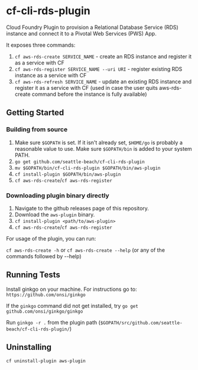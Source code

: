 # cf-cli-rds-plugin

Cloud Foundry Plugin to provision a Relational Database Service (RDS) instance
and connect it to a Pivotal Web Services (PWS) App.

It exposes three commands:
1. `cf aws-rds-create SERVICE_NAME` - create an RDS instance and register it as a service with CF
1. `cf aws-rds-register SERVICE_NAME --uri URI` - register existing RDS instance as a service with CF
1. `cf aws-rds-refresh SERVICE_NAME` - update an existing RDS instance and register it as a service with CF (used in case the user quits aws-rds-create command before the instance is fully available)

## Getting Started

### Building from source
1. Make sure `$GOPATH` is set. If it isn't already set, `$HOME/go` is probably a reasonable value to use. Make sure `$GOPATH/bin` is added to your system PATH.
1. `go get github.com/seattle-beach/cf-cli-rds-plugin`
1. `mv $GOPATH/bin/cf-cli-rds-plugin $GOPATH/bin/aws-plugin`
1. `cf install-plugin $GOPATH/bin/aws-plugin`
1. `cf aws-rds-create`/`cf aws-rds-register`

### Downloading plugin binary directly
1. Navigate to the github releases page of this repository.
1. Download the `aws-plugin` binary.
1. `cf install-plugin <path/to/aws-plugin>`
1. `cf aws-rds-create`/`cf aws-rds-register`

For usage of the plugin, you can run:

`cf aws-rds-create -h` or `cf aws-rds-create --help` (or any of the commands followed by --help)

## Running Tests
Install ginkgo on your machine. For instructions go to: `https://github.com/onsi/ginkgo`

If the `ginkgo` command did not get installed, try `go get github.com/onsi/ginkgo/ginkgo`

Run `ginkgo -r .` from the plugin path (`$GOPATH/src/github.com/seattle-beach/cf-cli-rds-plugin/`)

## Uninstalling
`cf uninstall-plugin aws-plugin`
